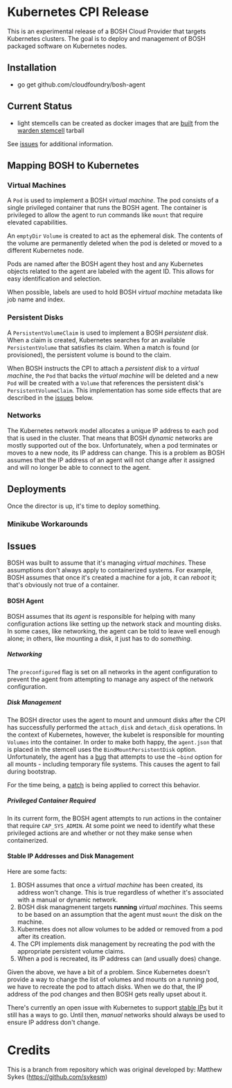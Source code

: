 # Kubernetes CPI Release

This is an experimental release of a BOSH Cloud Provider that targets
Kubernetes clusters. The goal is to deploy and management of BOSH packaged
software on Kubernetes nodes.

## Installation 

* go get github.com/cloudfoundry/bosh-agent

## Current Status

* light stemcells can be created as docker images that are
  [built](stemcell/build-stemcell) from the [warden stemcell][warden-stemcell]
  tarball

See [issues](#issues) for additional information.

## Mapping BOSH to Kubernetes

### Virtual Machines

A `Pod` is used to implement a BOSH _virtual machine_. The pod consists of a
single privileged container that runs the BOSH agent. The container is
privileged to allow the agent to run commands like `mount` that require
elevated capabilities.

An `emptyDir` `Volume` is created to act as the ephemeral disk. The contents
of the volume are permanently deleted when the pod is deleted or moved to a
different Kubernetes node.

Pods are named after the BOSH agent they host and any Kubernetes objects
related to the agent are labeled with the agent ID. This allows for easy
identification and selection.

When possible, labels are used to hold BOSH _virtual machine_ metadata like
job name and index.

### Persistent Disks

A `PersistentVolumeClaim` is used to implement a BOSH _persistent disk_. When
a claim is created, Kubernetes searches for an available `PersistentVolume`
that satisfies its claim. When a match is found (or provisioned), the
persistent volume is bound to the claim.

When BOSH instructs the CPI to attach a _persistent disk_ to a _virtual
machine_, the `Pod` that backs the _virtual machine_ will be deleted and a new
`Pod` will be created with a `Volume` that references the persistent disk's
`PersistentVolumeClaim`. This implementation has some side effects that are
described in the [issues](#issues) below.

### Networks

The Kubernetes network model allocates a unique IP address to each pod that is
used in the cluster. That means that BOSH _dynamic_ networks are mostly
supported out of the box. Unfortunately, when a pod terminates or moves to a
new node, its IP address can change. This is a problem as BOSH assumes that
the IP address of an agent will not change after it assigned and will no
longer be able to connect to the agent.

## Deployments

Once the director is up, it's time to deploy something.

### Minikube Workarounds

## Issues

BOSH was built to assume that it's managing _virtual machines_. These
assumptions don't always apply to containerized systems. For example, BOSH
assumes that once it's created a machine for a job, it can _reboot_ it; that's
obviously not true of a container.

#### BOSH Agent

BOSH assumes that its _agent_ is responsible for helping with many
configuration actions like setting up the network stack and mounting disks. In
some cases, like networking, the agent can be told to leave well enough alone;
in others, like mounting a disk, it just has to do *something*.

##### Networking

The `preconfigured` flag is set on all networks in the agent configuration to
prevent the agent from attempting to manage any aspect of the network
configuration.

##### Disk Management

The BOSH director uses the agent to mount and unmount disks after the CPI has
successfully performed the `attach_disk` and `detach_disk` operations. In the
context of Kubernetes, however, the kubelet is responsible for mounting
`Volumes` into the container. In order to make both happy, the `agent.json`
that is placed in the stemcell uses the `BindMountPersistentDisk` option.
Unfortunately, the agent has a [bug][bind-mount-bug] that attempts to use the
`—bind` option for all mounts - including temporary file systems. This causes
the agent to fail during bootstrap.

For the time being, a [patch](src/patches/mount-rundir-without-mounter.diff)
is being applied to correct this behavior.

##### Privileged Container Required

In its current form, the BOSH agent attempts to run actions in the container
that require `CAP_SYS_ADMIN`. At some point we need to identify what these
privileged actions are and whether or not they make sense when containerized.

#### Stable IP Addresses and Disk Management

Here are some facts:

1. BOSH assumes that once a _virtual machine_ has been created, its address
   won't change. This is true regardless of whether it's associated with a
   manual or dynamic network.
2. BOSH disk managmenent targets **running** _virtual machines_. This seems to
   be based on an assumption that the agent must `mount` the disk on the
   machine.
3. Kubernetes does not allow volumes to be added or removed from a pod after
   its creation.
4. The CPI implements disk management by recreating the pod with the
   appropriate persistent volume claims.
5. When a pod is recreated, its IP address can (and usually does) change.

Given the above, we have a bit of a problem. Since Kubernetes doesn't provide
a way to change the list of volumes and mounts on a running pod, we have to
recreate the pod to attach disks. When we do that, the IP address of the pod
changes and then BOSH gets really upset about it.

There's currently an open issue with Kubernetes to support [stable IPs][stable-ips]
but it still has a ways to go. Until then, _manual_ networks should always be
used to ensure IP address don't change.

[bosh-init]: https://github.com/cloudfoundry/bosh-init
[bosh-io]: https://bosh.io/
[calico]: https://www.projectcalico.org/
[cf-release]: https://github.com/cloudfoundry/cf-release
[diego-release]: https://github.com/cloudfoundry/diego-release
[concourse]: https://concourse.ci/
[diego-release]: https://github.com/cloudfoundry/diego-release
[garden-runc]: https://github.com/cloudfoundry/garden-runc-release
[jq]: https://stedolan.github.io/jq/
[minikube]: https://github.com/kubernetes/minikube
[warden]: https://github.com/cloudfoundry/warden
[warden-stemcell]: http://bosh.io/stemcells/bosh-warden-boshlite-ubuntu-trusty-go_agent

[stable-ips]: https://github.com/kubernetes/kubernetes/issues/28969
[bind-mount-bug]: https://github.com/cloudfoundry/bosh-agent/issues/106
[calico-cni-ip]: https://github.com/projectcalico/cni-plugin/issues/223
[garden-apparmor]: https://github.com/cloudfoundry/garden-runc-release/pull/22
[bosh-mount-rundir-patch]: src/patches/bosh-mount-rundir-without-mounter.diff
[warden-ifb-patch]: src/patches/warden-ignore-ifb-errors.diff
[garden-runc-pr]: https://github.com/cloudfoundry/garden-runc-release/pull/22
[garden-release-pr]: https://github.com/cloudfoundry/diego-release/pull/255

# Credits
This is a branch from repository which was original developed by: Matthew Sykes (https://github.com/sykesm)
